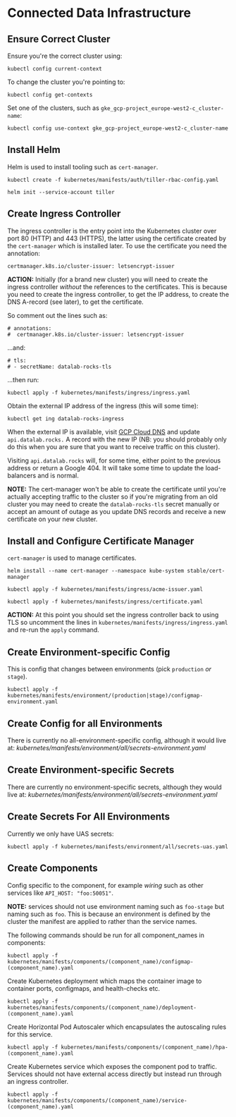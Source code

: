 # Connected Data Infrastructure

## Ensure Correct Cluster
Ensure you're the correct cluster using:
```
kubectl config current-context
```

To change the cluster you're pointing to:
```
kubectl config get-contexts
```

Set one of the clusters, such as `gke_gcp-project_europe-west2-c_cluster-name`:
```
kubectl config use-context gke_gcp-project_europe-west2-c_cluster-name
```

## Install Helm
Helm is used to install tooling such as `cert-manager`.
```
kubectl create -f kubernetes/manifests/auth/tiller-rbac-config.yaml
```
```
helm init --service-account tiller
```

## Create Ingress Controller
The ingress controller is the entry point into the Kubernetes cluster over port
80 (HTTP) and 443 (HTTPS), the latter using the certificate created by the
`cert-manager` which is installed later. To use the certificate you need the
annotation:
```
certmanager.k8s.io/cluster-issuer: letsencrypt-issuer
```

__ACTION:__ Initially (for a brand new cluster) you will need to
create the ingress controller *without* the references to the certificates. This
is because you need to create the ingress controller, to get the IP address, to
create the DNS A-record (see later), to get the certificate.

So comment out the lines such as:

```
# annotations:
#  certmanager.k8s.io/cluster-issuer: letsencrypt-issuer
```
...and:

```
# tls:
# - secretName: datalab-rocks-tls
```
...then run:
```
kubectl apply -f kubernetes/manifests/ingress/ingress.yaml
```
Obtain the external IP address of the ingress (this will some time):
```
kubectl get ing datalab-rocks-ingress
```

When the external IP is available, visit
[GCP Cloud DNS](https://console.cloud.google.com/net-services/dns/zones/datalab-rocks?project=bbc-datalab)
and update `api.datalab.rocks.` A record with the new IP (NB: you should probably
only do this when you are sure that you want to receive traffic on this cluster).

Visiting `api.datalab.rocks` will, for some time, either point to the previous
address or return a Google 404. It will take some time to update the
load-balancers and is normal.

__NOTE:__ The cert-manager won't be able to create the certificate until you're
actually accepting traffic to the cluster so if you're migrating from an old
cluster you may need to create the `datalab-rocks-tls` secret manually or accept
an amount of outage as you update DNS records and receive a new certificate on
your new cluster.

## Install and Configure Certificate Manager
`cert-manager` is used to manage certificates.
```
helm install --name cert-manager --namespace kube-system stable/cert-manager
```
```
kubectl apply -f kubernetes/manifests/ingress/acme-issuer.yaml
```
```
kubectl apply -f kubernetes/manifests/ingress/certificate.yaml
```

__ACTION:__ At this point you should set the ingress controller back to using TLS so
uncomment the lines in `kubernetes/manifests/ingress/ingress.yaml` and re-run the `apply`
command.

## Create Environment-specific Config
This is config that changes between environments (pick `production` _or_ `stage`).
```
kubectl apply -f kubernetes/manifests/environment/(production|stage)/configmap-environment.yaml
```

## Create Config for all Environments
There is currently no all-environment-specific config, although it would live at:
_kubernetes/manifests/environment/all/secrets-environment.yaml_

## Create Environment-specific Secrets
There are currently no environment-specific secrets, although they would live at:
_kubernetes/manifests/environment/all/secrets-environment.yaml_

## Create Secrets For All Environments
Currently we only have UAS secrets:
```
kubectl apply -f kubernetes/manifests/environment/all/secrets-uas.yaml
```

## Create Components
Config specific to the component, for example _wiring_ such as other services
like `API_HOST: "foo:50051"`.

__NOTE:__ services should not use environment naming such as `foo-stage` but
naming such as `foo`. This is because an environment is defined by the cluster
the manifest are applied to rather than the service names.

The following commands should be run for all component_names in components:
```
kubectl apply -f kubernetes/manifests/components/(component_name)/configmap-(component_name).yaml
```
Create Kubernetes deployment which maps the container image to container ports,
configmaps, and health-checks etc.
```
kubectl apply -f kubernetes/manifests/components/(component_name)/deployment-(component_name).yaml
```
Create Horizontal Pod Autoscaler which encapsulates the autoscaling rules for
this service.
```
kubectl apply -f kubernetes/manifests/components/(component_name)/hpa-(component_name).yaml
```
Create Kubernetes service which exposes the component pod to traffic. Services
should not have external access directly but instead run through an ingress
controller.
```
kubectl apply -f kubernetes/manifests/components/(component_name)/service-(component_name).yaml
```
